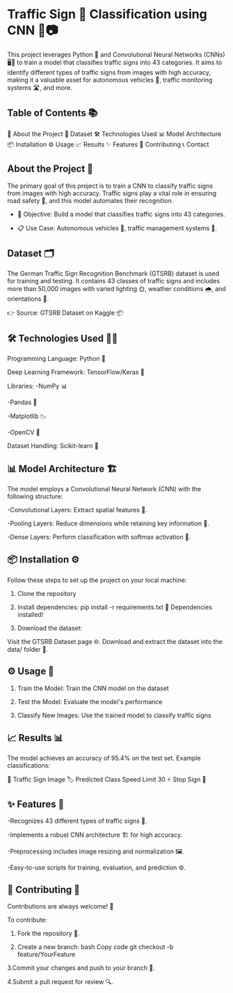 #  Traffic Sign 🚦 Classification using CNN 🧠📷
This project leverages Python 🐍 and Convolutional Neural Networks (CNNs) 🖥️🤖 to train a model that classifies traffic signs into 43 categories. It aims to identify different types of traffic signs from images with high accuracy, making it a valuable asset for autonomous vehicles 🚗, traffic monitoring systems 🛣️, and more.

## Table of Contents 📚
📌 About the Project
📂 Dataset
🛠️ Technologies Used
📊 Model Architecture
📦 Installation
⚙️ Usage
📈 Results
✨ Features
🤝 Contributing
📞 Contact


##  About the Project 🌟
The primary goal of this project is to train a CNN to classify traffic signs from images with high accuracy. Traffic signs play a vital role in ensuring road safety 🚦, and this model automates their recognition.

- 🎯 Objective: Build a model that classifies traffic signs into 43 categories.

- 📋 Use Case: Autonomous vehicles 🚙, traffic management systems 🛑.

## Dataset 🗂️
The German Traffic Sign Recognition Benchmark (GTSRB) dataset is used for training and testing. It contains 43 classes of traffic signs and includes more than 50,000 images with varied lighting 🌞, weather conditions 🌧️, and orientations 🔄.

👉 Source: GTSRB Dataset on Kaggle 📦

## 🛠️ Technologies Used 🧑‍💻
Programming Language: Python 🐍

Deep Learning Framework: TensorFlow/Keras 🤖

Libraries:
-NumPy 📊

-Pandas 📑

-Matplotlib 📉

-OpenCV 🎥

Dataset Handling: Scikit-learn 🧪

## 📊 Model Architecture 🏗️
The model employs a Convolutional Neural Network (CNN) with the following structure:

-Convolutional Layers: Extract spatial features 🧩.

-Pooling Layers: Reduce dimensions while retaining key information 📏.

-Dense Layers: Perform classification with softmax activation 🎯.

## 📦 Installation ⚙️
Follow these steps to set up the project on your local machine:

1. Clone the repository

2. Install dependencies:
pip install -r requirements.txt
🔧 Dependencies installed!

3. Download the dataset:

Visit the GTSRB Dataset page 🌐.
Download and extract the dataset into the data/ folder 📂.

## ⚙️ Usage 🚀
1. Train the Model:
Train the CNN model on the dataset

2. Test the Model:
Evaluate the model's performance

3. Classify New Images:
Use the trained model to classify traffic signs

## 📈 Results 📊
The model achieves an accuracy of 95.4% on the test set.
Example classifications:

🚦 Traffic Sign Image	🏷️ Predicted Class
Speed Limit 30 ⚡
Stop Sign 🛑

## ✨ Features 🌟
-Recognizes 43 different types of traffic signs 🚦.

-Implements a robust CNN architecture 🏗️ for high accuracy.

-Preprocessing includes image resizing and normalization 🖼️.

-Easy-to-use scripts for training, evaluation, and prediction ⚙️.

## 🤝 Contributing 🌟
Contributions are always welcome! 🎉

To contribute:

1. Fork the repository 🍴.

2. Create a new branch:
bash
Copy code
git checkout -b feature/YourFeature

3.Commit your changes and push to your branch 🚀.

4.Submit a pull request for review 🔍.
